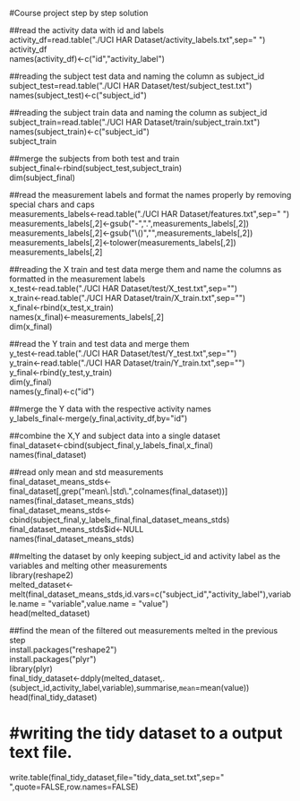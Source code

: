 #Course project step by step solution  

##read the activity data with id and labels  
activity_df=read.table("./UCI HAR Dataset/activity_labels.txt",sep=" ")  
activity_df  
names(activity_df)<-c("id","activity_label")  

##reading the subject test data and naming the column as subject_id  
subject_test=read.table("./UCI HAR Dataset/test/subject_test.txt")  
names(subject_test)<-c("subject_id")  


##reading the subject train data and naming the column as subject_id  
subject_train=read.table("./UCI HAR Dataset/train/subject_train.txt")  
names(subject_train)<-c("subject_id")  
subject_train  

##merge the subjects from both test and train  
subject_final<-rbind(subject_test,subject_train)  
dim(subject_final)  

##read the measurement labels and format the names properly by removing special chars and caps  
measurements_labels<-read.table("./UCI HAR Dataset/features.txt",sep=" ")  
measurements_labels[,2]<-gsub("-",".",measurements_labels[,2])  
measurements_labels[,2]<-gsub("\\()","",measurements_labels[,2])  
measurements_labels[,2]<-tolower(measurements_labels[,2])  
measurements_labels[,2]  

##reading the X train and test data merge them and name the columns as formatted in the measurement labels   
x_test<-read.table("./UCI HAR Dataset/test/X_test.txt",sep="")  
x_train<-read.table("./UCI HAR Dataset/train/X_train.txt",sep="")  
x_final<-rbind(x_test,x_train)  
names(x_final)<-measurements_labels[,2]  
dim(x_final)  

##read the Y train and test data and merge them  
y_test<-read.table("./UCI HAR Dataset/test/Y_test.txt",sep="")  
y_train<-read.table("./UCI HAR Dataset/train/Y_train.txt",sep="")  
y_final<-rbind(y_test,y_train)  
dim(y_final)  
names(y_final)<-c("id")  

##merge the Y data with the respective activity names  
y_labels_final<-merge(y_final,activity_df,by="id")  

##combine the X,Y and subject data into a single dataset  
final_dataset<-cbind(subject_final,y_labels_final,x_final)  
names(final_dataset)  


##read only mean and std measurements  
final_dataset_means_stds<-final_dataset[,grep("mean\\.|std\\.",colnames(final_dataset))]  
names(final_dataset_means_stds)  
final_dataset_means_stds<-cbind(subject_final,y_labels_final,final_dataset_means_stds)  
final_dataset_means_stds$id<-NULL  
names(final_dataset_means_stds)  

##melting the dataset by only keeping subject_id and activity label as the variables and melting other measurements  
library(reshape2)  
melted_dataset<-melt(final_dataset_means_stds,id.vars=c("subject_id","activity_label"),variable.name = "variable",value.name = "value")  
head(melted_dataset)  

##find the mean of the filtered out measurements melted in the previous step  
install.packages("reshape2")  
install.packages("plyr")  
library(plyr)  
final_tidy_dataset<-ddply(melted_dataset,.(subject_id,activity_label,variable),summarise,`mean`=mean(value))  
head(final_tidy_dataset)  
 
# #writing the tidy dataset to a output text file. 
write.table(final_tidy_dataset,file="tidy_data_set.txt",sep=" ",quote=FALSE,row.names=FALSE)  
